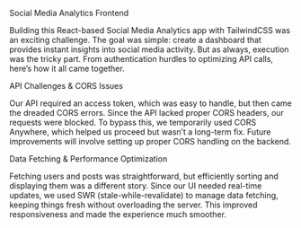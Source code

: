 Social Media Analytics Frontend

Building this React-based Social Media Analytics app with TailwindCSS was an exciting challenge. The goal was simple: create a dashboard that provides instant insights into social media activity. But as always, execution was the tricky part. From authentication hurdles to optimizing API calls, here’s how it all came together.

API Challenges & CORS Issues 

Our API required an access token, which was easy to handle, but then came the dreaded CORS errors. Since the API lacked proper CORS headers, our requests were blocked. To bypass this, we temporarily used CORS Anywhere, which helped us proceed but wasn’t a long-term fix. Future improvements will involve setting up proper CORS handling on the backend.

Data Fetching & Performance Optimization 

Fetching users and posts was straightforward, but efficiently sorting and displaying them was a different story. Since our UI needed real-time updates, we used SWR (stale-while-revalidate) to manage data fetching, keeping things fresh without overloading the server. This improved responsiveness and made the experience much smoother.
